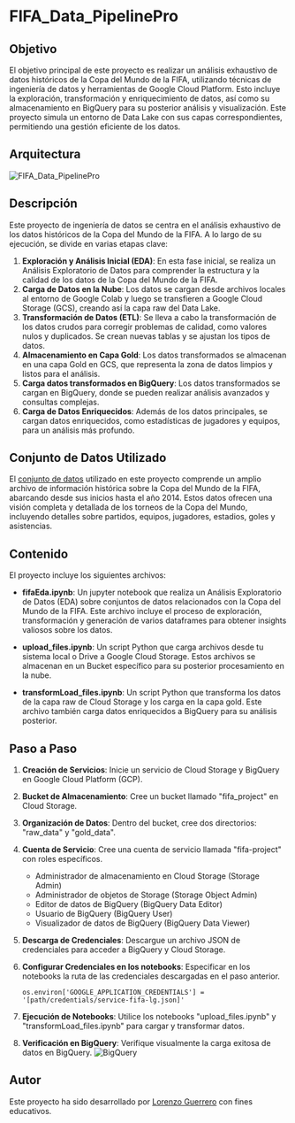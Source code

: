 # FIFA_Data_PipelinePro

## Objetivo
El objetivo principal de este proyecto es realizar un análisis exhaustivo de datos históricos de la Copa del Mundo de la FIFA, utilizando técnicas de ingeniería de datos y herramientas de Google Cloud Platform. Esto incluye la exploración, transformación y enriquecimiento de datos, así como su almacenamiento en BigQuery para su posterior análisis y visualización. Este proyecto simula un entorno de Data Lake con sus capas correspondientes, permitiendo una gestión eficiente de los datos.
## Arquitectura
![FIFA_Data_PipelinePro](https://github.com/LorenzoG9917/FIFA_Data_PipelinePro/assets/121797266/e128c8a7-1c31-42c6-ac48-ba0c158fe70a)


## Descripción
Este proyecto de ingeniería de datos se centra en el análisis exhaustivo de los datos históricos de la Copa del Mundo de la FIFA. A lo largo de su ejecución, se divide en varias etapas clave:

1. **Exploración y Análisis Inicial (EDA)**: En esta fase inicial, se realiza un Análisis Exploratorio de Datos para comprender la estructura y la calidad de los datos de la Copa del Mundo de la FIFA.
2. **Carga de Datos en la Nube**: Los datos se cargan desde archivos locales al entorno de Google Colab y luego se transfieren a Google Cloud Storage (GCS), creando así la capa raw del Data Lake.
3. **Transformación de Datos (ETL)**: Se lleva a cabo la transformación de los datos crudos para corregir problemas de calidad, como valores nulos y duplicados. Se crean nuevas tablas y se ajustan los tipos de datos.
4. **Almacenamiento en Capa Gold**: Los datos transformados se almacenan en una capa Gold en GCS, que representa la zona de datos limpios y listos para el análisis.
5. **Carga datos transformados en BigQuery**: Los datos transformados se cargan en BigQuery, donde se pueden realizar análisis avanzados y consultas complejas.
6. **Carga de Datos Enriquecidos**: Además de los datos principales, se cargan datos enriquecidos, como estadísticas de jugadores y equipos, para un análisis más profundo.

## Conjunto de Datos Utilizado
El [conjunto de datos](https://www.kaggle.com/datasets/abecklas/fifa-world-cup) utilizado en este proyecto comprende un amplio archivo de información histórica sobre la Copa del Mundo de la FIFA, abarcando desde sus inicios hasta el año 2014. Estos datos ofrecen una visión completa y detallada de los torneos de la Copa del Mundo, incluyendo detalles sobre partidos, equipos, jugadores, estadios, goles y asistencias.

 

## Contenido
El proyecto incluye los siguientes archivos:

- **fifaEda.ipynb**: Un jupyter notebook que realiza un Análisis Exploratorio de Datos (EDA) sobre conjuntos de datos relacionados con la Copa del Mundo de la FIFA. Este archivo incluye el proceso de exploración, transformación y generación de varios dataframes para obtener insights valiosos sobre los datos.

- **upload_files.ipynb**: Un script Python que carga archivos desde tu sistema local o Drive a Google Cloud Storage. Estos archivos se almacenan en un Bucket específico para su posterior procesamiento en la nube.

- **transformLoad_files.ipynb**: Un script Python que transforma los datos de la capa raw de Cloud Storage y los carga en la capa gold. Este archivo también carga datos enriquecidos a BigQuery para su análisis posterior.

## Paso a Paso
1. **Creación de Servicios**: Inicie un servicio  de Cloud Storage y BigQuery en Google Cloud Platform (GCP).
2. **Bucket de Almacenamiento**: Cree un bucket llamado "fifa_project" en Cloud Storage.
3. **Organización de Datos**: Dentro del bucket, cree dos directorios: "raw_data" y "gold_data".
4. **Cuenta de Servicio**: Cree una cuenta de servicio llamada "fifa-project" con roles específicos. 
   - Administrador de almacenamiento en Cloud Storage (Storage Admin)
   - Administrador de objetos de Storage (Storage Object Admin)
   - Editor de datos de BigQuery (BigQuery Data Editor)
   - Usuario de BigQuery (BigQuery User)
   - Visualizador de datos de BigQuery (BigQuery Data Viewer)

5. **Descarga de Credenciales**: Descargue un archivo JSON de credenciales para acceder a BigQuery y Cloud Storage.
6. **Configurar Credenciales en los notebooks**: Especificar en los notebooks la ruta de las credenciales descargadas en el paso anterior.
     ```
    os.environ['GOOGLE_APPLICATION_CREDENTIALS'] = '[path/credentials/service-fifa-lg.json]'
     ```
6. **Ejecución de Notebooks**: Utilice los notebooks "upload_files.ipynb" y "transformLoad_files.ipynb" para cargar y transformar datos.
7. **Verificación en BigQuery**: Verifique visualmente la carga exitosa de datos en BigQuery.
![BigQuery](https://github.com/LorenzoG9917/FIFA_Data_PipelinePro/assets/121797266/457514a5-0f87-45de-911a-112614b8b486)
## Autor
Este proyecto ha sido desarrollado por [Lorenzo Guerrero](https://www.linkedin.com/feed/) con fines educativos.
